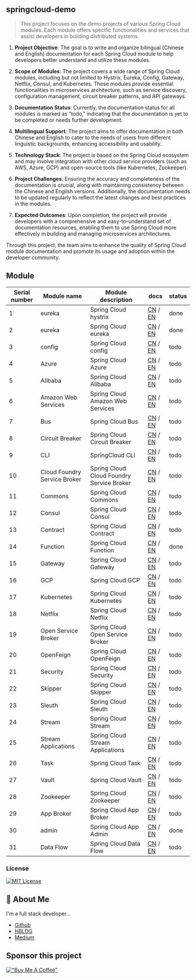 ## springcloud-demo

> This project focuses on the demo projects of various Spring Cloud modules. Each module offers specific functionalities and services that assist developers in building distributed systems.

1. **Project Objective**: The goal is to write and organize bilingual (Chinese and English) documentation for each Spring Cloud module to help developers better understand and utilize these modules.

2. **Scope of Modules**: The project covers a wide range of Spring Cloud modules, including but not limited to Hystrix, Eureka, Config, Gateway, Netflix, Consul, and Kubernetes. These modules provide essential functionalities in microservices architecture, such as service discovery, configuration management, circuit breaker patterns, and API gateways.

3. **Documentation Status**: Currently, the documentation status for all modules is marked as "todo," indicating that the documentation is yet to be completed or needs further development.

4. **Multilingual Support**: The project aims to offer documentation in both Chinese and English to cater to the needs of users from different linguistic backgrounds, enhancing accessibility and usability.

5. **Technology Stack**: The project is based on the Spring Cloud ecosystem and may involve integration with other cloud service providers (such as AWS, Azure, GCP) and open-source tools (like Kubernetes, Zookeeper).

6. **Project Challenges**: Ensuring the accuracy and completeness of the documentation is crucial, along with maintaining consistency between the Chinese and English versions. Additionally, the documentation needs to be updated regularly to reflect the latest changes and best practices in the modules.

7. **Expected Outcomes**: Upon completion, the project will provide developers with a comprehensive and easy-to-understand set of documentation resources, enabling them to use Spring Cloud more effectively in building and managing microservices architectures.

Through this project, the team aims to enhance the quality of Spring Cloud module documentation and promote its usage and adoption within the developer community.


## Module
| Serial number | Module name                  | Module description                        | docs                      | status |
|---------------|------------------------------|-------------------------------------------|---------------------------|--------|
| 1             | eureka                       | Spring Cloud hystrix                      | [CN](http://www.liuhaihua.cn/archives/710895.html) / [EN](https://jxausea.medium.com/spring-cloud-eureka-quick-start-demo-05f5a1f65a15)         | done   |
| 2             | eureka                       | Spring Cloud eureka                       | [CN](http://www.liuhaihua.cn/archives/711557.html) / [EN](https://blog.devgenius.io/spring-cloud-3-x-integrated-eureka-quick-start-demo-214550b4f668)         | done   |
| 3             | config                       | Spring Cloud config                       | [CN](#) / [EN](#)         | todo   |
| 4             | Azure                        | Spring Cloud Azure                        | [CN](#) / [EN](#)         | todo   |
| 5             | Alibaba                      | Spring Cloud Alibaba                      | [CN](#) / [EN](#)         | todo   |
| 6             | Amazon Web Services          | Spring Cloud Amazon Web Services          | [CN](#) / [EN](#)         | todo   |
| 7             | Bus                          | Spring Cloud Bus                          | [CN](#) / [EN](#)         | todo   |
| 8             | Circuit Breaker              | Spring Cloud Circuit Breaker              | [CN](#) / [EN](#)         | todo   |
| 9             | CLI                          | SpringCloud CLI                           | [CN](#) / [EN](#)         | todo   |
| 10            | Cloud Foundry Service Broker | Spring Cloud Cloud Foundry Service Broker | [CN](#) / [EN](#)         | todo   |
| 11            | Commons                      | Spring Cloud Commons                      | [CN](#) / [EN](#)         | todo   |
| 12            | Consul                       | Spring Cloud Consul                       | [CN](#) / [EN](#)         | todo   |
| 13            | Contract                     | Spring Cloud Contract                     | [CN](#) / [EN](#)         | todo   |
| 14            | Function                     | Spring Cloud Function                     | [CN](http://www.liuhaihua.cn/archives/711614.html) / [EN](#)         | done   |
| 15            | Gateway                      | Spring Cloud Gateway                      | [CN](#) / [EN](#)         | todo   |
| 16            | GCP                          | Spring Cloud GCP                          | [CN](#) / [EN](#)         | todo   |
| 17            | Kubernetes                   | Spring Cloud Kubernetes                   | [CN](#) / [EN](#)         | todo   |
| 18            | Netflix                      | Spring Cloud Netflix                      | [CN](#) / [EN](#)         | todo   |
| 19            | Open Service Broker          | Spring Cloud Open Service Broker          | [CN](#) / [EN](#)         | todo   |
| 20            | OpenFeign                    | Spring Cloud OpenFeign                    | [CN](#) / [EN](#)         | todo   |
| 21            | Security                     | Spring Cloud Security                     | [CN](#) / [EN](#)         | todo   |
| 22            | Skipper                      | Spring Cloud Skipper                      | [CN](#) / [EN](#)         | todo   |
| 23            | Sleuth                       | Spring Cloud Sleuth                       | [CN](#) / [EN](#)         | todo   |
| 24            | Stream                       | Spring Cloud Stream                       | [CN](#) / [EN](#)         | todo   |
| 25            | Stream Applications          | Spring Cloud Stream Applications          | [CN](#) / [EN](#)         | todo   |
| 26            | Task                         | Spring Cloud Task                         | [CN](#) / [EN](#)         | todo   |
| 27            | Vault                        | Spring Cloud Vault                        | [CN](#) / [EN](#)         | todo   |
| 28            | Zookeeper                    | Spring Cloud Zookeeper                    | [CN](#) / [EN](#)         | todo   |
| 29            | App Broker                   | Spring Cloud App Broker                   | [CN](#) / [EN](#)         | todo   |
| 30            | admin                        | Spring Cloud App Admin                    | [CN](http://www.liuhaihua.cn/archives/711521.html) / [EN](https://blog.devops.dev/spring-cloud-3-x-integrated-admin-quick-start-demo-d7709c081e2b)         | done   |
| 31            | Data Flow                    | Spring Cloud Data Flow                    | [CN](#) / [EN](#)         | todo   |



### License

[![MIT License](https://img.shields.io/badge/License-MIT-green.svg)](http://opensource.org/licenses/MIT)

## 🚀 About Me
I'm a full stack developer...

- [Github](https://github.com/Harries)
- [HBLOG](http://www.liuhaihua.cn/)
- [Medium](https://jxausea.medium.com/)

## Sponsor this project

[!["Buy Me A Coffee"](https://www.buymeacoffee.com/assets/img/custom_images/orange_img.png)](https://buymeacoffee.com/harries)